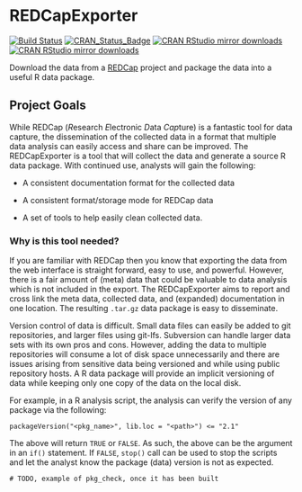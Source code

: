 # REDCapExporter

[![Build Status](https://travis-ci.com/dewittpe/REDCapExporter.svg?branch=master)](https://travis-ci.com/dewittpe/REDCapExporter)
[![CRAN_Status_Badge](http://www.r-pkg.org/badges/version/REDCapExporter)](https://cran.r-project.org/package=REDCapExporter)
[![CRAN RStudio mirror downloads](http://cranlogs.r-pkg.org/badges/REDCapExporter)](http://www.r-pkg.org/pkg/REDCapExporter)
[![CRAN RStudio mirror downloads](http://cranlogs.r-pkg.org/badges/grand-total/REDCapExporter)](http://www.r-pkg.org/pkg/REDCapExporter)

Download the data from a [REDCap](https://www.project-redcap.org/)
project and package the data into a useful R data package.

## Project Goals

While REDCap (*R*esearch *E*lectronic *D*ata *Cap*ture) is a fantastic tool for
data capture, the dissemination of the collected data in a format that multiple
data analysis can easily access and share can be improved.  The REDCapExporter
is a tool that will collect the data and generate a source R data package.  With
continued use, analysts will gain the following:

* A consistent documentation format for the collected data

* A consistent format/storage mode for REDCap data

* A set of tools to help easily clean collected data.

### Why is this tool needed?

If you are familiar with REDCap then you know that exporting the data from the
web interface is straight forward, easy to use, and powerful.  However, there is
a fair amount of (meta) data that could be valuable to data analysis which is
not included in the export.  The REDCapExporter aims to report and cross link
the meta data, collected data, and (expanded) documentation in one location.
The resulting `.tar.gz` data package is easy to disseminate.

Version control of data is difficult.  Small data files can easily be added to
git repositories, and larger files using git-lfs.  Subversion can handle larger
data sets with its own pros and cons.  However, adding the data to multiple
repositories will consume a lot of disk space unnecessarily  and there are issues
arising from sensitive data being versioned and while using public repository
hosts.  A R data package will provide an implicit versioning of data while
keeping only one copy of the data on the local disk.

For example, in a R analysis script, the analysis can verify the version of
any package via the following:

    packageVersion("<pkg_name>", lib.loc = "<path>") <= "2.1"

The above will return `TRUE` or `FALSE`.  As such, the above can be the argument
in an `if()` statement.  If `FALSE`, `stop()` call can be used to stop the
scripts and let the analyst know the package (data) version is not as expected.

    # TODO, example of pkg_check, once it has been built



